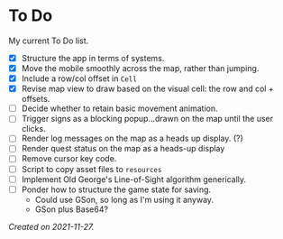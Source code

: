 # To Do

My current To Do list.

- [x] Structure the app in terms of systems.
- [x] Move the mobile smoothly across the map, rather than jumping. 
- [x] Include a row/col offset in `Cell`
- [x] Revise map view to draw based on the visual cell: the row and col + offsets.
- [ ] Decide whether to retain basic movement animation.
- [ ] Trigger signs as a blocking popup...drawn on the map until the user clicks.
- [ ] Render log messages on the map as a heads up display. (?)
- [ ] Render quest status on the map as a heads-up display
- [ ] Remove cursor key code.
- [ ] Script to copy asset files to `resources`
- [ ] Implement Old George's Line-of-Sight algorithm generically.
- [ ] Ponder how to structure the game state for saving.
	- Could use GSon, so long as I'm using it anyway.
	- GSon plus Base64?

_Created on 2021-11-27._